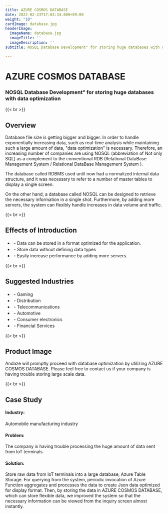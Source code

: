 ```yaml
---
title: AZURE COSMOS DATABASE
date: 2022-02-23T17:03:34.000+09:00
weight: "10"
cardImage: database.jpg
headerImage:
  imageName: database.jpg
  imageTitle: ''
  imageDescription: ''
subtitle: NOSQL Database Development" for storing huge databases with data optimization

---
```

# AZURE COSMOS DATABASE

### NOSQL Database Development" for storing huge databases with data optimization

{{< br >}}

## Overview

Database file size is getting bigger and bigger. In order to handle exponentially increasing data, such as real-time analysis while maintaining such a large amount of data, "data optimization" is necessary. Therefore, an increasing number of companies are using NOSQL (abbreviation of Not only SQL) as a complement to the conventional RDB (Relational DataBase Management System / Relational DataBase Management System ).

The database called RDBMS used until now had a normalized internal data structure, and it was necessary to refer to a number of master tables to display a single screen.

On the other hand, a database called NOSQL can be designed to retrieve the necessary information in a single shot. Furthermore, by adding more servers, the system can flexibly handle increases in data volume and traffic.

{{< br >}}

## Effects of Introduction

* ・Data can be stored in a format optimized for the application.
* ・Store data without defining data types
* ・Easily increase performance by adding more servers.

{{< br >}}

## Suggested Industries

* ・Gaming
* ・Distribution
* ・Telecommunications
* ・Automotive
* ・Consumer electronics
* ・Financial Services

{{< br >}}

## Product Image

Andaze will promptly proceed with database optimization by utilizing AZURE COSMOS DATABASE. Please feel free to contact us if your company is having trouble storing large scale data.

{{< br >}}

## Case Study

#### **Industry**: 

Automobile manufacturing industry

#### **Problem**: 

The company is having trouble processing the huge amount of data sent from IoT terminals

#### **Solution**: 

Store raw data from IoT terminals into a large database, Azure Table Storage. For querying from the system, periodic invocation of Azure Function aggregates and processes the data to create Json data optimized for display format. Then, by storing the data in AZURE COSMOS DATABASE, which can store flexible data, we improved the system so that the necessary information can be viewed from the inquiry screen almost instantly.